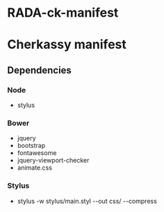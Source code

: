 RADA-ck-manifest
================

# Cherkassy manifest

## Dependencies

### Node
* stylus

### Bower
* jquery
* bootstrap
* fontawesome
* jquery-viewport-checker
* animate.css

### Stylus
* stylus -w stylus/main.styl --out css/ --compress